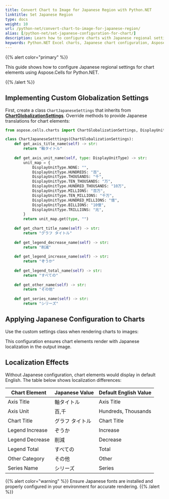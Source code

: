```yaml
---
title: Convert Chart to Image for Japanese Region with Python.NET
linktitle: Set Japanese Region
type: docs
weight: 10
url: /python-net/convert-chart-to-image-for-japanese-region/
alias: [/python-net/set-japanese-configuration-for-chart/]
description: Learn how to configure charts with Japanese regional settings using Aspose.Cells for Python.NET. Set Japanese characters, fonts, text direction and formatting for chart elements.
keywords: Python.NET Excel charts, Japanese chart configuration, Aspose.Cells globalization, chart localization settings, Japanese fonts in charts
---
```


{{% alert color="primary" %}}

This guide shows how to configure Japanese regional settings for chart elements using Aspose.Cells for Python.NET.

{{% /alert %}}

## **Implementing Custom Globalization Settings**

First, create a class `ChartJapaneseSettings` that inherits from [**ChartGlobalizationSettings**](https://reference.aspose.com/cells/python-net/aspose.cells.charts/chartglobalizationsettings/). Override methods to provide Japanese translations for chart elements:

```python
from aspose.cells.charts import ChartGlobalizationSettings, DisplayUnitType

class ChartJapaneseSetttings(ChartGlobalizationSettings):
    def get_axis_title_name(self) -> str:
        return "軸タイトル"
    
    def get_axis_unit_name(self, type: DisplayUnitType) -> str:
        unit_map = {
            DisplayUnitType.NONE: "",
            DisplayUnitType.HUNDREDS: "百",
            DisplayUnitType.THOUSANDS: "千",
            DisplayUnitType.TEN_THOUSANDS: "万",
            DisplayUnitType.HUNDRED_THOUSANDS: "10万",
            DisplayUnitType.MILLIONS: "百万",
            DisplayUnitType.TEN_MILLIONS: "千万",
            DisplayUnitType.HUNDRED_MILLIONS: "億",
            DisplayUnitType.BILLIONS: "10億",
            DisplayUnitType.TRILLIONS: "兆",
        }
        return unit_map.get(type, "")
    
    def get_chart_title_name(self) -> str:
        return "グラフ タイトル"
    
    def get_legend_decrease_name(self) -> str:
        return "削減"
    
    def get_legend_increase_name(self) -> str:
        return "ぞうか"
    
    def get_legend_total_name(self) -> str:
        return "すべての"
    
    def get_other_name(self) -> str:
        return "その他"
    
    def get_series_name(self) -> str:
        return "シリーズ"
```

## **Applying Japanese Configuration to Charts**

Use the custom settings class when rendering charts to images:

This configuration ensures chart elements render with Japanese localization in the output image.

## **Localization Effects**

Without Japanese configuration, chart elements would display in default English. The table below shows localization differences:

| **Chart Element**       | **Japanese Value** | **Default English Value** |
|-------------------------|---------------------|---------------------------|
| Axis Title              | 軸タイトル          | Axis Title                |
| Axis Unit               | 百,千               | Hundreds, Thousands       |
| Chart Title             | グラフ タイトル     | Chart Title               |
| Legend Increase         | ぞうか              | Increase                  |
| Legend Decrease         | 削減                | Decrease                  |
| Legend Total            | すべての            | Total                     |
| Other Category          | その他              | Other                     |
| Series Name             | シリーズ            | Series                    |

{{% alert color="warning" %}} 
Ensure Japanese fonts are installed and properly configured in your environment for accurate rendering.
{{% /alert %}}